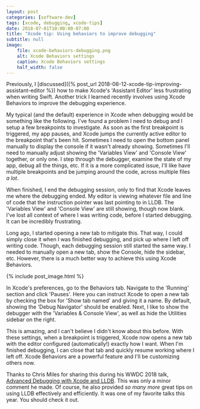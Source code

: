 ```yaml
---
layout: post
categories: [software-dev]
tags: [xcode, debugging, xcode-tips]
date: 2018-07-01T10:00:00-07:00
title: "Xcode tip: Using behaviors to improve debugging"
subtitle: null
image:
    file: xcode-behaviors-debugging.png
    alt: Xcode Behaviors settings
    caption: Xcode Behaviors settings
    half_width: false
---
```


Previously, I [discussed]({% post_url 2018-06-12-xcode-tip-improving-assistant-editor %}) how to make Xcode's 'Assistant Editor' less frustrating when writing Swift. Another trick I learned recently involves using Xcode Behaviors to improve the debugging experience.

<!--excerpt-->

My typical (and the default) experience in Xcode when debugging would be something like the following. I've found a problem I need to debug and I setup a few breakpoints to investigate. As soon as the first breakpoint is triggered, my app pauses, and Xcode jumps the currently active editor to the breakpoint that's been hit. Sometimes I need to open the bottom panel manually to display the console if it wasn't already showing. Sometimes I'll need to manually adjust showing the 'Variables View' and 'Console View' together, or only one. I step through the debugger, examine the state of my app, debug all the things, etc. If it is a more complicated issue, I'll like have multiple breakpoints and be jumping around the code, across multiple files *a lot*.

When finished, I end the debugging session, only to find that Xcode leaves me where the debugging ended. My editor is viewing whatever file and line of code that the instruction pointer was last pointing to in LLDB. The 'Variables View' and 'Console View' are still showing, though now blank. I've lost all context of where I was writing code, before I started debugging. It can be incredibly frustrating.

Long ago, I started opening a new tab to mitigate this. That way, I could simply close it when I was finished debugging, and pick up where I left off writing code. Though, each debugging session still started the same way. I needed to manually open a new tab, show the Console, hide the sidebar, etc. However, there is a much better way to achieve this using Xcode Behaviors.

{% include post_image.html %}

In Xcode's preferences, go to the Behaviors tab. Navigate to the 'Running' section and click 'Pauses'. Here you can instruct Xcode to open a new tab by checking the box for 'Show tab named' and giving it a name. By default, showing the 'Debug Navigator' should be enabled. Next, I like to show the debugger with the 'Variables & Console View', as well as hide the Utilities sidebar on the right.

This is amazing, and I can't believe I didn't know about this before. With these settings, when a breakpoint is triggered, Xcode now opens a new tab with the editor configured (automatically!) exactly how I want. When I'm finished debugging, I can close that tab and quickly resume working where I left off. Xcode Behaviors are a powerful feature and I'll be customizing others now.

Thanks to Chris Miles for sharing this during his WWDC 2018 talk, [Advanced Debugging with Xcode and LLDB](https://developer.apple.com/videos/play/wwdc2018/412/). This was only a minor comment he made. Of course, he also provided *so many more* great tips on using LLDB effectively and efficiently. It was one of my favorite talks this year. You should check it out.
